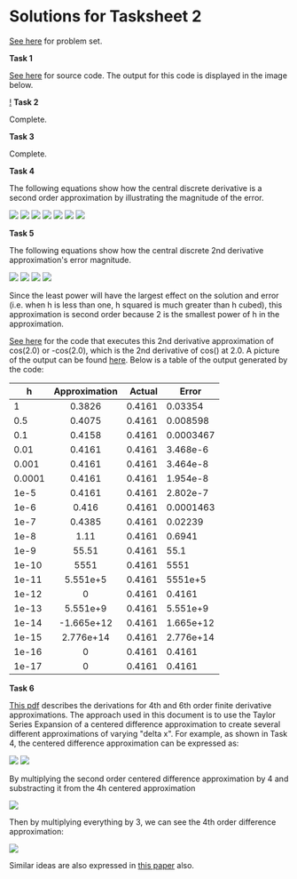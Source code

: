 # Solutions for Tasksheet 2 
[See here](https://github.com/jvkoebbe/math4610/blob/master/tasksheets/tasksheet_02/pdf/tasksheet_02.pdf) for problem set.

**Task 1**

[See here](https://github.com/chazcornwall/math4610/blob/master/src/task2/helloworld.cpp) for source code. The output for this code is displayed in the image below.

[!](https://github.com/chazcornwall/math4610/blob/master/src/task2/Capture.JPG)
**Task 2**

Complete.

**Task 3**

Complete.

**Task 4**

The following equations show how the central discrete derivative is a second order approximation by illustrating the magnitude of the error.

<img src="https://render.githubusercontent.com/render/math?math=f^{'}(a) \approx \frac{f(a%2Bh) - f(a-h)}{2h}">

<img src="https://render.githubusercontent.com/render/math?math=f(a%2Bh) = \sum_{n=0}^{\infty}\frac{f^{(n)}(a)}{n!}(a%2Bh-a)^{n} \approx f(a) %2B f^{'}(a)h %2B \frac{1}{2}f^{''}(a)h^{2}  %2B \frac{1}{6}f^{'''}(a)h^{3} %2B ...">

<img src="https://render.githubusercontent.com/render/math?math=f(a-h) = \sum_{n=0}^{\infty}\frac{f^{(n)}(a)}{n!}(a-h-a)^{n} \approx f(a) - f^{'}(a)h %2B \frac{1}{2}f^{''}(a)h^{2}  - \frac{1}{6}f^{'''}(a)h^{3} %2B ...">

<img src="https://render.githubusercontent.com/render/math?math=f(a%2Bh) - f(a-h) = 2f^{'}(a)h %2B \frac{1}{3}f^{'''}(a)h^{3} %2B ...">

<img src="https://render.githubusercontent.com/render/math?math=\frac{f(a%2Bh) - f(a-h)}{2h} = f^{'}(a) %2B \frac{1}{6}f^{'''}(a)h^{2} %2B ...">

<img src="https://render.githubusercontent.com/render/math?math=|e| = f^{'}(a) -  \frac{f(a%2Bh) - f(a-h)}{2h}">

<img src="https://render.githubusercontent.com/render/math?math=|e| = \frac{1}{6}f^{'''}(\xi)h^{2} \leq Ch^{2}">

**Task 5**

The following equations show how the central discrete 2nd derivative approximation's error magnitude.

<img src="https://render.githubusercontent.com/render/math?math=f^{''}(a) \approx \frac{f(a%2Bh) - 2f(a) %2B f(a-h)}{h^{2}}">

<img src="https://render.githubusercontent.com/render/math?math=f^{''}(a) \approx f^{''}(a) %2B \frac{1}{12}f^{(4)}(a)h^{2} %2B \frac{1}{360}f^{(6)}(a)h^{4} %2B ...">

<img src="https://render.githubusercontent.com/render/math?math=|e| = f^{''}(a) -  [f^{''}(a) %2B \frac{1}{12}f^{(4)}(a)h^{2} %2B \frac{1}{360}f^{(6)}(a)h^{4} %2B ...]">

<img src="https://render.githubusercontent.com/render/math?math=|e| = \frac{1}{12}f^{(4)}(\xi)h^{2} \leq Ch^{2}">

Since the least power will have the largest effect on the solution and error (i.e. when h is less than one, h squared is much greater than h cubed), this approximation is second order because 2 is the smallest power of h in the approximation. 

[See here](https://github.com/chazcornwall/math4610/blob/master/src/task2/derivativeapprox.cpp) for the code that executes this 2nd derivative approximation of cos(2.0) or -cos(2.0), which is the 2nd derivative of cos() at 2.0. A picture of the output can be found [here](https://github.com/chazcornwall/math4610/blob/master/images/task2.JPG). Below is a table of the output generated by the code:

| h        | Approximation           | Actual  | Error |
| ------------- |:-------------:| -----:|------------|
| 1    | 0.3826 | 0.4161| 0.03354 |
| 0.5     | 0.4075      |   0.4161 | 0.008598 |
| 0.1 | 0.4158      |    0.4161| 0.0003467 |
| 0.01 | 0.4161      |    0.4161| 3.468e-6 |
| 0.001 | 0.4161      |    0.4161| 3.464e-8 |
| 0.0001 | 0.4161      |    0.4161| 1.954e-8 |
| 1e-5 | 0.4161      |    0.4161| 2.802e-7 |
| 1e-6 | 0.416      |    0.4161| 0.0001463 |
| 1e-7 | 0.4385     |    0.4161| 0.02239 |
| 1e-8 | 1.11     |    0.4161| 0.6941 |
| 1e-9 | 55.51     |    0.4161| 55.1 |
| 1e-10 | 5551     |    0.4161| 5551 |
| 1e-11 | 5.551e+5     |    0.4161| 5551e+5 |
| 1e-12 | 0    |    0.4161| 0.4161 |
| 1e-13 | 5.551e+9   |    0.4161| 5.551e+9 |
| 1e-14 | -1.665e+12  |    0.4161| 1.665e+12 |
| 1e-15 | 2.776e+14 |    0.4161| 2.776e+14 |
| 1e-16 | 0 |    0.4161| 0.4161 |
| 1e-17 | 0 |    0.4161| 0.4161 |


**Task 6**

[This pdf](https://www.weatherclasses.com/uploads/1/3/1/3/131359169/lectfinitedifference.pdf) describes the derivations for 4th and 6th order finite derivative approximations. The approach used in this document is to use the Taylor Series Expansion of a centered difference approximation to create several different approximations of varying "delta x". For example, as shown in Task 4, the centered difference approximation can be expressed as:

<img src="https://render.githubusercontent.com/render/math?math=\frac{f(a%2Bh) - f(a-h)}{2h} = f^{'}(a) %2B \frac{1}{3!}f^{'''}(a)h^{2} %2B \frac{1}{5!}f^{(5)}(a)h^{4} %2B ...">

<img src="https://render.githubusercontent.com/render/math?math=\frac{f(a%2B2h) - f(a-2h)}{4h} = f^{'}(a) %2B \frac{1}{3!}f^{'''}(a)(2h)^{2} %2B \frac{1}{5!}f^{(5)}(a)(2h)^{4} %2B...">

By multiplying the second order centered difference approximation by 4 and substracting it from the 4h centered approximation

<img src="https://render.githubusercontent.com/render/math?math=\frac{8[f(a%2Bh) - f(a-h)] - [f(a%2B2h) - f(a-2h)]}{4h} = 3f^{'}(a) - \frac{1}{5!}f^{(5)}(a)12(h)^{4} - ...">

Then by multiplying everything by 3, we can see the 4th order difference approximation:

<img src="https://render.githubusercontent.com/render/math?math=\frac{8[f(a%2Bh) - f(a-h)] - [f(a%2B2h) - f(a-2h)]}{12h} = f^{'}(a) - \frac{1}{5!}f^{(5)}(a)4(h)^{4} - ...">

Similar ideas are also expressed in [this paper](https://www.dam.brown.edu/people/alcyew/handouts/numdiff.pdf) also.


